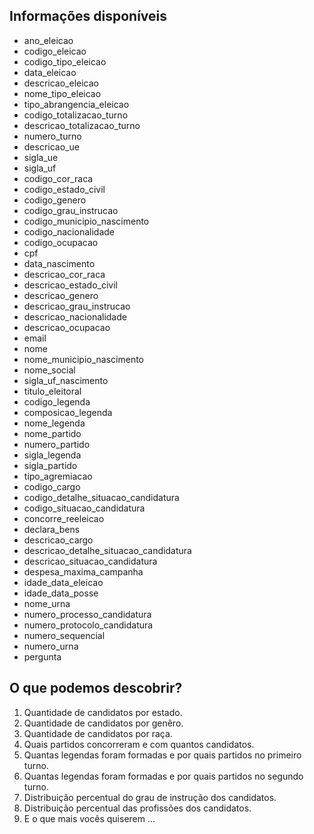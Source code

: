 ## Informações disponíveis

* ano_eleicao
* codigo_eleicao
* codigo_tipo_eleicao
* data_eleicao
* descricao_eleicao
* nome_tipo_eleicao
* tipo_abrangencia_eleicao
* codigo_totalizacao_turno
* descricao_totalizacao_turno
* numero_turno
* descricao_ue
* sigla_ue
* sigla_uf
* codigo_cor_raca
* codigo_estado_civil
* codigo_genero
* codigo_grau_instrucao
* codigo_municipio_nascimento
* codigo_nacionalidade
* codigo_ocupacao
* cpf
* data_nascimento
* descricao_cor_raca
* descricao_estado_civil
* descricao_genero
* descricao_grau_instrucao
* descricao_nacionalidade
* descricao_ocupacao
* email
* nome
* nome_municipio_nascimento
* nome_social
* sigla_uf_nascimento
* titulo_eleitoral
* codigo_legenda
* composicao_legenda
* nome_legenda
* nome_partido
* numero_partido
* sigla_legenda
* sigla_partido
* tipo_agremiacao
* codigo_cargo
* codigo_detalhe_situacao_candidatura
* codigo_situacao_candidatura
* concorre_reeleicao
* declara_bens
* descricao_cargo
* descricao_detalhe_situacao_candidatura
* descricao_situacao_candidatura
* despesa_maxima_campanha
* idade_data_eleicao
* idade_data_posse
* nome_urna
* numero_processo_candidatura
* numero_protocolo_candidatura
* numero_sequencial
* numero_urna
* pergunta

## O que podemos descobrir?

1. Quantidade de candidatos por estado.
2. Quantidade de candidatos por genêro.
3. Quantidade de candidatos por raça.
4. Quais partidos concorreram e com quantos candidatos.
5. Quantas legendas foram formadas e por quais partidos no primeiro turno.
6. Quantas legendas foram formadas e por quais partidos no segundo turno.
7. Distribuição percentual do grau de instrução dos candidatos.
8. Distribuição percentual das profissões dos candidatos.
9. E o que mais vocês quiserem ...
